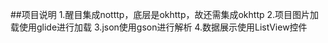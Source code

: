 ##项目说明
	1.醒目集成notttp，底层是okhttp，故还需集成okhttp
	2.项目图片加载使用glide进行加载
	3.json使用gson进行解析
	4.数据展示使用ListView控件